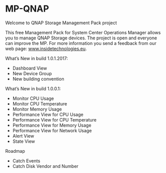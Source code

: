 ﻿# MP-QNAP

Welcome to QNAP Storage Management Pack project

This free Management Pack for System Center Operations Manager allows you to manage QNAP Storage devices. The project is open and everyone can improve the MP. For more information you send a feedback from our web page: www.insidetechnologies.eu.

What’s New in build 1.0.1.2017:

- Dashboard View
- New Device Group
- New building convention

What’s New in build 1.0.0.1:

- Monitor CPU Usage
- Monitor CPU Temperature
- Monitor Memory Usage
- Performance View for CPU Usage
- Performance View for CPU Temperature
- Performance View for Memory Usage
- Performance View for Network Usage
- Alert View
- State View

Roadmap

- Catch Events
- Catch Disk Vendor and Number